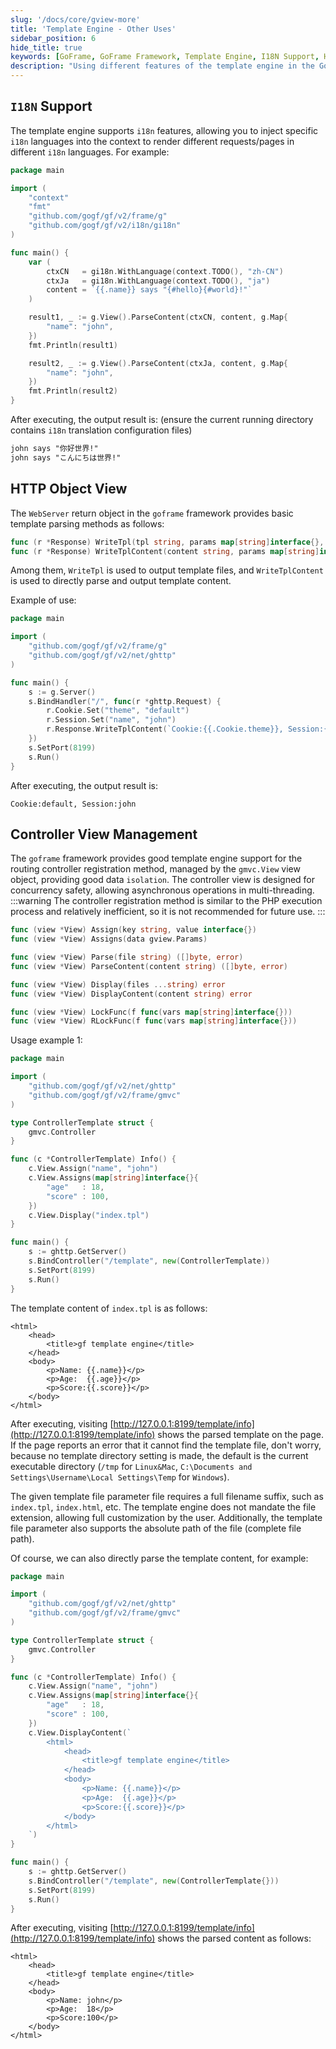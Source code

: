 ```yaml
---
slug: '/docs/core/gview-more'
title: 'Template Engine - Other Uses'
sidebar_position: 6
hide_title: true
keywords: [GoFrame, GoFrame Framework, Template Engine, I18N Support, HTTP Object View, Controller View Management, GoFrame Framework, gview, Template Parsing, WebServer]
description: "Using different features of the template engine in the GoFrame framework, including support for I18N features and implementation in Http objects and controllers. Through example code, we demonstrate template parsing syntax and data isolation management in multi-threaded environments. Also includes usage notes on non-recommended controller registration methods."
---
```


## `I18N` Support

The template engine supports `i18n` features, allowing you to inject specific `i18n` languages into the context to render different requests/pages in different `i18n` languages. For example:

```go
package main

import (
    "context"
    "fmt"
    "github.com/gogf/gf/v2/frame/g"
    "github.com/gogf/gf/v2/i18n/gi18n"
)

func main() {
    var (
        ctxCN   = gi18n.WithLanguage(context.TODO(), "zh-CN")
        ctxJa   = gi18n.WithLanguage(context.TODO(), "ja")
        content = `{{.name}} says "{#hello}{#world}!"`
    )

    result1, _ := g.View().ParseContent(ctxCN, content, g.Map{
        "name": "john",
    })
    fmt.Println(result1)

    result2, _ := g.View().ParseContent(ctxJa, content, g.Map{
        "name": "john",
    })
    fmt.Println(result2)
}
```

After executing, the output result is: (ensure the current running directory contains `i18n` translation configuration files)

```html
john says "你好世界!"
john says "こんにちは世界!"
```

## HTTP Object View

The `WebServer` return object in the `goframe` framework provides basic template parsing methods as follows:

```go
func (r *Response) WriteTpl(tpl string, params map[string]interface{}, funcMap ...map[string]interface{}) error
func (r *Response) WriteTplContent(content string, params map[string]interface{}, funcMap ...map[string]interface{}) error
```

Among them, `WriteTpl` is used to output template files, and `WriteTplContent` is used to directly parse and output template content.

Example of use:

```go
package main

import (
    "github.com/gogf/gf/v2/frame/g"
    "github.com/gogf/gf/v2/net/ghttp"
)

func main() {
    s := g.Server()
    s.BindHandler("/", func(r *ghttp.Request) {
        r.Cookie.Set("theme", "default")
        r.Session.Set("name", "john")
        r.Response.WriteTplContent(`Cookie:{{.Cookie.theme}}, Session:{{.Session.name}}`, nil)
    })
    s.SetPort(8199)
    s.Run()
}
```

After executing, the output result is:

```
Cookie:default, Session:john
```

## Controller View Management

The `goframe` framework provides good template engine support for the routing controller registration method, managed by the `gmvc.View` view object, providing good data `isolation`. The controller view is designed for concurrency safety, allowing asynchronous operations in multi-threading.
:::warning
The controller registration method is similar to the PHP execution process and relatively inefficient, so it is not recommended for future use.
:::
```go
func (view *View) Assign(key string, value interface{})
func (view *View) Assigns(data gview.Params)

func (view *View) Parse(file string) ([]byte, error)
func (view *View) ParseContent(content string) ([]byte, error)

func (view *View) Display(files ...string) error
func (view *View) DisplayContent(content string) error

func (view *View) LockFunc(f func(vars map[string]interface{}))
func (view *View) RLockFunc(f func(vars map[string]interface{}))
```

Usage example 1:

```go
package main

import (
    "github.com/gogf/gf/v2/net/ghttp"
    "github.com/gogf/gf/v2/frame/gmvc"
)

type ControllerTemplate struct {
    gmvc.Controller
}

func (c *ControllerTemplate) Info() {
    c.View.Assign("name", "john")
    c.View.Assigns(map[string]interface{}{
        "age"   : 18,
        "score" : 100,
    })
    c.View.Display("index.tpl")
}

func main() {
    s := ghttp.GetServer()
    s.BindController("/template", new(ControllerTemplate))
    s.SetPort(8199)
    s.Run()
}
```

The template content of `index.tpl` is as follows:

```
<html>
    <head>
        <title>gf template engine</title>
    </head>
    <body>
        <p>Name: {{.name}}</p>
        <p>Age:  {{.age}}</p>
        <p>Score:{{.score}}</p>
    </body>
</html>
```

After executing, visiting [http://127.0.0.1:8199/template/info](http://127.0.0.1:8199/template/info) shows the parsed template on the page. If the page reports an error that it cannot find the template file, don't worry, because no template directory setting is made, the default is the current executable directory (`/tmp` for `Linux&Mac`, `C:\Documents and Settings\Username\Local Settings\Temp` for `Windows`).

The given template file parameter file requires a full filename suffix, such as `index.tpl`, `index.html`, etc. The template engine does not mandate the file extension, allowing full customization by the user. Additionally, the template file parameter also supports the absolute path of the file (complete file path).

Of course, we can also directly parse the template content, for example:

```go
package main

import (
    "github.com/gogf/gf/v2/net/ghttp"
    "github.com/gogf/gf/v2/frame/gmvc"
)

type ControllerTemplate struct {
    gmvc.Controller
}

func (c *ControllerTemplate) Info() {
    c.View.Assign("name", "john")
    c.View.Assigns(map[string]interface{}{
        "age"   : 18,
        "score" : 100,
    })
    c.View.DisplayContent(`
        <html>
            <head>
                <title>gf template engine</title>
            </head>
            <body>
                <p>Name: {{.name}}</p>
                <p>Age:  {{.age}}</p>
                <p>Score:{{.score}}</p>
            </body>
        </html>
    `)
}

func main() {
    s := ghttp.GetServer()
    s.BindController("/template", new(ControllerTemplate{}))
    s.SetPort(8199)
    s.Run()
}
```

After executing, visiting [http://127.0.0.1:8199/template/info](http://127.0.0.1:8199/template/info) shows the parsed content as follows:

```
<html>
    <head>
        <title>gf template engine</title>
    </head>
    <body>
        <p>Name: john</p>
        <p>Age:  18</p>
        <p>Score:100</p>
    </body>
</html>
```